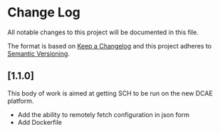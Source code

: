 # Change Log

All notable changes to this project will be documented in this file.

The format is based on [Keep a Changelog](http://keepachangelog.com/) 
and this project adheres to [Semantic Versioning](http://semver.org/).

## [1.1.0]

This body of work is aimed at getting SCH to be run on the new DCAE platform.

* Add the ability to remotely fetch configuration in json form
* Add Dockerfile
